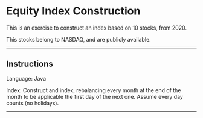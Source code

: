 # Equity Index Construction

This is an exercise to construct an index based on 10 stocks, from 2020.

This stocks belong to NASDAQ, and are publicly available.

---

## Instructions

Language: Java

Index: Construct and index, rebalancing every month at the end of the month to be applicable the first day of the next one. Assume every day counts (no holidays).

---
